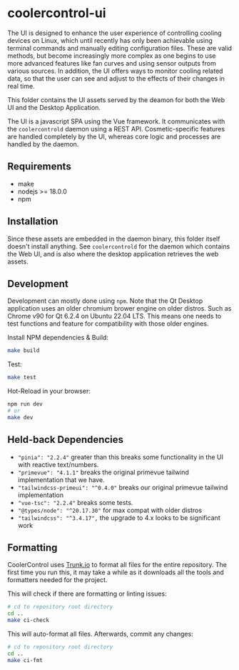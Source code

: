 # coolercontrol-ui

The UI is designed to enhance the user experience of controlling cooling devices on Linux, which
until recently has only been achievable using terminal commands and manually editing configuration
files. These are valid methods, but become increasingly more complex as one begins to use more
advanced features like fan curves and using sensor outputs from various sources. In addition, the UI
offers ways to monitor cooling related data, so that the user can see and adjust to the effects of
their changes in real time.

This folder contains the UI assets served by the deamon for both the Web UI and the Desktop
Application.

The UI is a javascript SPA using the Vue framework. It communicates with the `coolercontrold` daemon
using a REST API. Cosmetic-specific features are handled completely by the UI, whereas core logic
and processes are handled by the daemon.

## Requirements

- make
- nodejs >= 18.0.0
- npm

## Installation

Since these assets are embedded in the daemon binary, this folder itself doesn't install anything.
See `coolercontrold` for the daemon which contains the Web UI, and is also where the desktop
application retrieves the web assets.

## Development

Development can mostly done using `npm`. Note that the Qt Desktop application uses an older chromium
brower engine on older distros. Such as Chrome v90 for Qt 6.2.4 on Ubuntu 22.04 LTS. This means one
needs to test functions and feature for compatibility with those older engines.

Install NPM dependencies & Build:

```bash
make build
```

Test:

```bash
make test
```

Hot-Reload in your browser:

```bash
npm run dev
# or
make dev
```

## Held-back Dependencies

- `"pinia": "2.2.4"` greater than this breaks some functionality in the UI with reactive
  text/numbers.
- `"primevue": "4.1.1"` breaks the original primevue tailwind implementation that we have.
- `"tailwindcss-primeui": "^0.4.0"` breaks our original primevue tailwind implementation
- `"vue-tsc": "2.2.4"` breaks some tests.
- `"@types/node": "^20.17.30"` for max compat with older distros
- `"tailwindcss": "^3.4.17",` the upgrade to 4.x looks to be significant work

## Formatting

CoolerControl uses [Trunk.io](https://github.com/trunk-io) to format all files for the entire
repository. The first time you run this, it may take a while as it downloads all the tools and
formatters needed for the project.

This will check if there are formatting or linting issues:

```bash
# cd to repository root directory
cd ..
make ci-check
```

This will auto-format all files. Afterwards, commit any changes:

```bash
# cd to repository root directory
cd ..
make ci-fmt
```
